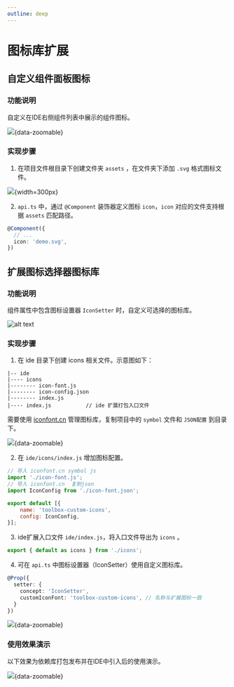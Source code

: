```yaml
---
outline: deep
---
```


# 图标库扩展

## 自定义组件面板图标

### 功能说明

自定义在IDE右侧组件列表中展示的组件图标。

![](/images/component-panel-icon.png){data-zoomable}

### 实现步骤

1. 在项目文件根目录下创建文件夹 `assets` ，在文件夹下添加 `.svg` 格式图标文件。

![](/images/file-icon1.png){width=300px}

2. `api.ts` 中，通过 `@Component` 装饰器定义图标 `icon`，`icon` 对应的文件支持根据 `assets` 匹配路径。

```typescript
@Component({
  // ...
  icon: 'demo.svg',
})
```

## 扩展图标选择器图标库

### 功能说明

组件属性中包含图标设置器 `IconSetter` 时，自定义可选择的图标库。

![alt text](/images/icon-setter-pr.png)

### 实现步骤

1. 在 ide 目录下创建 icons 相关文件。示意图如下：

```
|-- ide
|---- icons
|-------- icon-font.js
|-------- icon-config.json
|-------- index.js
|---- index.js           // ide 扩展打包入口文件
```

需要使用 [iconfont.cn](https://www.iconfont.cn/) 管理图标库，复制项目中的 `symbol` 文件和 `JSON配置` 到目录下。

![](/images/iconfont.png){data-zoomable}

2. 在 `ide/icons/index.js` 增加图标配置。

```javascript
// 导入 iconfont.cn symbol js
import './icon-font.js';
// 导入 iconfont.cn  复制json
import IconConfig from './icon-font.json';

export default [{
    name: 'toolbox-custom-icons',
    config: IconConfig,
}];
```

3. ide扩展入口文件 `ide/index.js`，将入口文件导出为 `icons` 。

```javascript
export { default as icons } from './icons';
```

4. 可在 `api.ts` 中图标设置器（IconSetter）使用自定义图标库。

```typescript
@Prop({
  setter: {
    concept: 'IconSetter',
    customIconFont: 'toolbox-custom-icons', // 名称与扩展图标一致
  }
})
```

![](/images/icon-code.png){data-zoomable}

### 使用效果演示
以下效果为依赖库打包发布并在IDE中引入后的使用演示。

![](/images/icon-preview.gif){data-zoomable}
